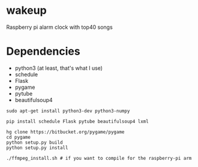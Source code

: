 # wakeup
Raspberry pi alarm clock with top40 songs

# Dependencies
 
- python3 (at least, that's what I use) 
- schedule
- Flask
- pygame
- pytube
- beautifulsoup4

```
sudo apt-get install python3-dev python3-numpy

pip install schedule Flask pytube beautifulsoup4 lxml  

hg clone https://bitbucket.org/pygame/pygame
cd pygame
python setup.py build
python setup.py install

./ffmpeg_install.sh # if you want to compile for the raspberry-pi arm
```
